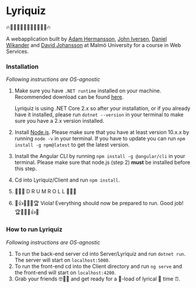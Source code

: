 # Lyriquiz

🔥🎤🎺🥁🎷🎸🎼🎸🎷🥁🎺🎤🔥

A webapplication built by [Adam Hermansson](https://github.com/qurridutt), [John Iversen](https://github.com/johniversen), [Daniel Wikander](https://github.com/danielwikander) and [David Johansson](https://github.com/davidnjohansson) at Malmö University for a course in Web Services.

### Installation

*Following instructions are OS-agnostic*

1. Make sure you have `.NET runtime` installed on your machine. Recommended download can be found [here](https://dotnet.microsoft.com/download).

   Lyriquiz is using .NET Core 2.x so after your installation, or if you already have it installed, please run `dotnet --version` in your terminal to make sure you have a 2.x version installed.

2. Install [Node.js](https://nodejs.org/en/). Please make sure that you have at least version 10.x.x by running `node -v` in your terminal. If you have to update you can run `npm install -g npm@latest` to get the latest version.

3. Install the Angular CLI by running `npm install -g @angular/cli` in your terminal. Please make sure that node.js (step 2) **must** be installed before this step.

4. Cd into Lyriquiz/Client and run `npm install`.

5. 🥁🥁🥁 D R U M R O L L 🥁🥁🥁

6.  👏👍🤙🏅🎉🏆 Viola! Everything should now be prepared to run. Good job! 🏆🎉🏅🤙👍👏

### How to run Lyriquiz

*Following instructions are OS-agnostic*

1. To run the back-end server cd into Server/Lyriquiz and run `dotnet run`. The server will start on `localhost:5000`.
2. To run the front-end cd into the Client directory and run `ng serve` and the front-end will start on `localhost:4200`.
3. Grab your friends 🤓🤩🥳 and get ready for a 🚤-load of lyrical 🎤 time ⏰.

